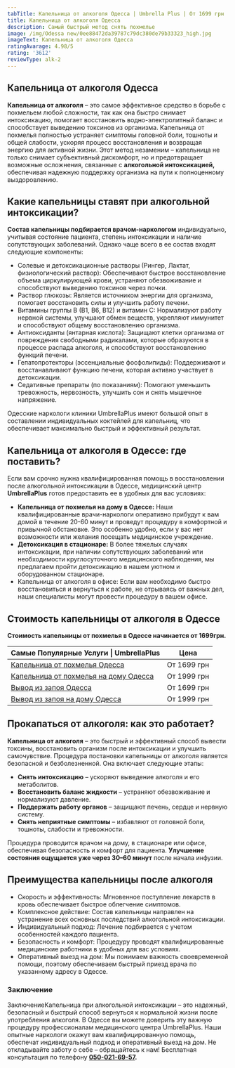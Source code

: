 ```yaml
---
tabTitle: Капельница от алкоголя Одесса | Umbrella Plus | От 1699 грн
title: Капельница от алкоголя Одесса
description: Самый быстрый метод снять похмелье
image: /img/Odessa new/0ee88472da39787c79dc380de79b33323_high.jpg
imageText: Капельница от алкоголя Одесса
ratingAvarage: 4.98/5
rating: '3612'
reviewType: alk-2
---
```


## Капельница от алкоголя Одесса

**Капельница от алкоголя** – это самое эффективное средство в борьбе с похмельем любой сложности, так как она быстро снимает интоксикацию, помогает восстановить водно-электролитный баланс и способствует выведению токсинов из организма. Капельница от похмелья полностью устраняет симптомы головной боли, тошноты и общей слабости, ускоряя процесс восстановления и возвращая энергию для активной жизни. Этот метод незаменим – капельница не только снимает субъективный дискомфорт, но и предотвращает возможные осложнения, связанные с **алкогольной интоксикацией,** обеспечивая надежную поддержку организма на пути к полноценному выздоровлению.

## Какие капельницы ставят при алкогольной интоксикации?  

**Состав капельницы подбирается врачом-наркологом** индивидуально, учитывая состояние пациента, степень интоксикации и наличие сопутствующих заболеваний. Однако чаще всего в ее состав входят следующие компоненты:

* Солевые и детоксикационные растворы (Рингер, Лактат, физиологический раствор): Обеспечивают быстрое восстановление объема циркулирующей крови, устраняют обезвоживание и способствуют выведению токсинов через почки.
* Раствор глюкозы: Является источником энергии для организма, помогает восстановить силы и улучшить работу печени.
* Витамины группы B (B1, B6, B12) и витамин C: Нормализуют работу нервной системы, улучшают обмен веществ, укрепляют иммунитет и способствуют общему восстановлению организма.
* Антиоксиданты (янтарная кислота): Защищают клетки организма от повреждения свободными радикалами, которые образуются в процессе распада алкоголя, и способствуют восстановлению функций печени.
* Гепатопротекторы (эссенциальные фосфолипиды): Поддерживают и восстанавливают функцию печени, которая активно участвует в детоксикации.
* Седативные препараты (по показаниям): Помогают уменьшить тревожность, нервозность, улучшить сон и снять мышечное напряжение.

Одесские наркологи клиники UmbrellaPlus имеют большой опыт в составлении индивидуальных коктейлей для капельниц, что обеспечивает максимально быстрый и эффективный результат.

## Капельница от алкоголя в Одессе: где поставить?

Если вам срочно нужна квалифицированная помощь в восстановлении после алкогольной интоксикации в Одессе, медицинский центр **UmbrellaPlus** готов предоставить ее в удобных для вас условиях:

* **Капельница от похмелья на дому в Одессе:** Наши квалифицированные врачи-наркологи оперативно прибудут к вам домой в течение 20-60 минут и проведут процедуру в комфортной и привычной обстановке. Это особенно удобно, если у вас нет возможности или желания посещать медицинское учреждение.
* **Детоксикация в стационаре:** В более тяжелых случаях интоксикации, при наличии сопутствующих заболеваний или необходимости круглосуточного медицинского наблюдения, мы предлагаем пройти детоксикацию в нашем уютном и оборудованном стационаре.
* Капельница от алкоголя в офисе: Если вам необходимо быстро восстановиться и вернуться к работе, не отрываясь от важных дел, наши специалисты могут провести процедуру в вашем офисе.

## Стоимость капельницы от алкоголя в Одессе

**Стоимость капельницы от похмелья в Одессе начинается от 1699грн.**

| Самые Популярные Услуги \| UmbrellaPlus                                                                    | Цена        |
| ---------------------------------------------------------------------------------------------------------- | ----------- |
| [Капельница от похмелья Одесса](https://umbrella-plus.com.ua/kapelnica-ot-alkogolia-od/)                   | От 1699 грн |
| [Капельница от похмелья на дому Одесса](https://umbrella-plus.com.ua/kapelnica-ot-alkogolizma-na-domy-od/) | От 1999 грн |
| [Вывод из запоя Одесса](https://umbrella-plus.com.ua/vivod-iz-zapoia-od/)                                  | От 1699 грн |
| [Вывод из запоя на дому Одесса](https://umbrella-plus.com.ua/vivod-iz-zapoia-na-domy-od/)                  | От 1999 грн |

## Прокапаться от алкоголя: как это работает?  

**Капельница от алкоголя** – это быстрый и эффективный способ вывести токсины, восстановить организм после интоксикации и улучшить самочувствие. Процедура постановки капельницы от алкоголя является безопасной и безболезненной. Она включает следующие этапы:

* **Снять интоксикацию** – ускоряют выведение алкоголя и его метаболитов.
* **Восстановить баланс жидкости** – устраняют обезвоживание и нормализуют давление.
* **Поддержать работу органов** – защищают печень, сердце и нервную систему.
* **Снять неприятные симптомы** – избавляют от головной боли, тошноты, слабости и тревожности.

Процедура проводится врачом на дому, в стационаре или офисе, обеспечивая безопасность и комфорт для пациента. **Улучшение состояния ощущается уже через 30–60 минут** после начала инфузии.

## Преимущества капельницы после алкоголя

* Скорость и эффективность: Мгновенное поступление лекарств в кровь обеспечивает быстрое облегчение симптомов.
* Комплексное действие: Состав капельницы направлен на устранение всех основных последствий алкогольной интоксикации.
* Индивидуальный подход: Лечение подбирается с учетом особенностей каждого пациента.
* Безопасность и комфорт: Процедуру проводят квалифицированные медицинские работники в удобных для вас условиях.
* Оперативный выезд на дом: Мы понимаем важность своевременной помощи, поэтому обеспечиваем быстрый приезд врача по указанному адресу в Одессе.

### Заключение  

ЗаключениеКапельница при алкогольной интоксикации – это надежный, безопасный и быстрый способ вернуться к нормальной жизни после употребления алкоголя. В Одессе вы можете доверить эту важную процедуру профессионалам медицинского центра UmbrellaPlus. Наши опытные наркологи окажут вам квалифицированную помощь, обеспечат индивидуальный подход и оперативный выезд на дом. Не откладывайте заботу о себе – обращайтесь к нам!
Бесплатная консультация по телефону **[050-021-69-57](tel:0500216957).**

